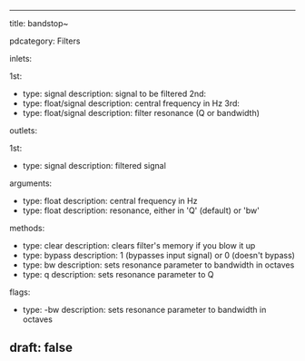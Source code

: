 --- 


title: bandstop~

pdcategory: Filters

inlets:

  1st:
  - type: signal
    description: signal to be filtered
  2nd:
  - type: float/signal
    description: central frequency in Hz
  3rd:
  - type: float/signal
    description: filter resonance (Q or bandwidth)

outlets:

  1st:
  - type: signal
    description: filtered signal

arguments:
  - type: float
    description: central frequency in Hz
  - type: float
    description: resonance, either in 'Q' (default) or 'bw'

methods:
  - type: clear
    description: clears filter's memory if you blow it up
  - type: bypass <float>
    description: 1 (bypasses input signal) or 0 (doesn't bypass)
  - type: bw
    description: sets resonance parameter to bandwidth in octaves
  - type: q
    description: sets resonance parameter to Q

flags:
  - type: -bw
    description: sets resonance parameter to bandwidth in octaves

draft: false
---